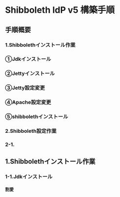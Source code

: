 # Shibboleth IdP v5 構築手順
## 手順概要
### 1.Shibbolethインストール作業
###  ①Jdkインストール
###  ②Jettyインストール
###  ③Jetty設定変更
###  ④Apache設定変更
###  ⑤shibbolethインストール
### 2.Shibboleth設定作業
### 2-1.

## 1.Shibbolethインストール作業
### 1-1.Jdkインストール
#### 割愛

```:

```
